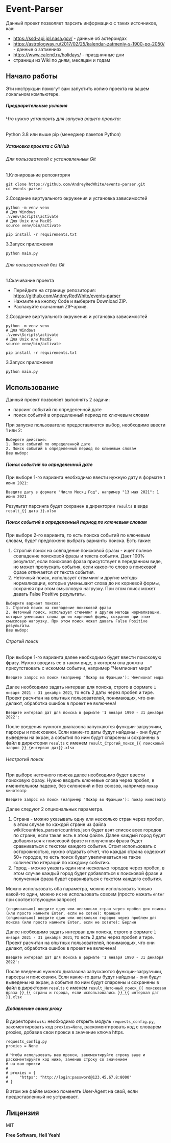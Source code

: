 # Event-Parser

Данный проект позволяет парсить информацию с таких источников, как:

- https://ssd-api.jpl.nasa.gov/ - данные об астероидах
- https://astrologway.ru/2017/02/25/kalendar-zatmeniy-s-1900-po-2050/ - данные о затмениях
- https://www.calend.ru/holidays/ - праздничные дни
- страници из Wiki по дням, месяцам и годам


## Начало работы
Эти инструкции помогут вам запустить копию проекта на вашем локальном компьютере.

##### Предварительные условия
###### Что нужно установить для запуска вашего проекта:

 Python 3.8 или выше
 pip (менеджер пакетов Python)

##### Установка проекта с GitHub
###### Для пользователей с установленным Git

1.Клонирование репозитория
```
git clone https://github.com/AndreyRedWhite/events-parser.git
cd events-parser
```
2.Создание виртуального окружения и установка зависимостей
```
python -m venv venv
# Для Windows
.\venv\Scripts\activate
# Для Unix или MacOS
source venv/bin/activate

pip install -r requirements.txt
```
3.Запуск приложения
```
python main.py
```
###### Для пользователей без Git
1.Скачивание проекта

 - Перейдите на страницу репозитория: https://github.com/AndreyRedWhite/events-parser
 - Нажмите на кнопку Code и выберите Download ZIP.
 - Распакуйте скачанный ZIP-архив.
 
2.Создание виртуального окружения и установка зависимостей
```
python -m venv venv
# Для Windows
.\venv\Scripts\activate
# Для Unix или MacOS
source venv/bin/activate

pip install -r requirements.txt
```

3.Запуск приложения
```
python main.py
```

## Использование

Данный проект позволяет выполнять 2 задачи:
- парсинг событий по определенной дате
- поиск событий в определенный период по ключевым словам

При запуске пользователю предоставляется выбор, необходимо ввести 1 или 2:
```
Выберете действие:
1. Поиск событий по определенной дате
2. Поиск событий в определенный период по ключевым словам
Ваш выбор: 
```
##### Поиск событий по определенной дате
При выборе 1-го варианта необходимо ввести нужную дату в формате `1 июня 2021`:
```
Введите дату в формате "Число Месяц Год", например "13 мая 2021": 1 июня 2021
```
Результат парсинга будет сохранен в директории `results` в виде `result_{{ дата }}.xlsx`

##### Поиск событий в определенный период по ключевым словам
При выборе 2-го варианта, то есть поиска событий по ключевым словам, будет предложено выбрать варианты поиска. Есть такие:
1. Строгий поиск на совпадение поисковой фразы - ищет полное совпадение поисковой фразы и текста события. Дает 100% результат, если поисковая фраза присутствует в переданном виде, но может пропускать события, если какое-то слово в поисковой фразе отличается от текста события.
2. Неточный поиск, использует стемминг и другие методы нормализации, которые уменьшают слова до их корневой формы, сохраняя при этом смысловую нагрузку. При этом поиск может давать False Positive результаты.
```
Выберите вариант поиска:
1. Строгий поиск на совпадение поисковой фразы
2. Неточный поиск, использует стемминг и другие методы нормализации, которые уменьшают слова до их корневой формы, сохраняя при этом смысловую нагрузку. При этом поиск может давать False Positive результаты.
Ваш выбор: 
```
###### Строгий поиск
При выборе 1-го варианта далее необходимо будет ввести поисковую фразу. Нужно вводить ее в таком виде, в котором она должна присутствовать с искомом событии, например "Чемпионат мира"
```
Введите запрос на поиск (например 'Пожар во Франции'): Чемпионат мира
```
Далее необходимо задать интервал для поиска, строго в формате `1 января 2021 - 31 декабря 2021`, то есть 2 даты через пробел и тире. Проект расчитан на опытных пользователей, понимающих, что они делают, обработка ошибок в проект не включена!
```
Введите интервал дат для поиска в формате '1 января 1990 - 31 декабря 2022':
```
После введения нужного диапазона запускаются функции-загрузчики, парсеры и поисковики. Если какие-то даты будут найдены - они будут выведены на экран, а события по ним будут спарсены и сохранены в файл в директории `results` с именем `result_Строгий_поиск_{{ поисковый запрос }}_{интервал дат}}.xlsx`

###### Нестрогий поиск
При выборе неточного поиска далее необходимо будет ввести поисковую фразу. Нужно вводить ключевые слова через пробел, в именительном падеже, без склонений и без союзов, например `пожар кинотеатр`
```
Введите запрос на поиск (например 'Пожар во Франции'): пожар кинотеатр
```
Далее следуют 2 опциональных параметра.
1. Страна - можно указывать одну или несколько стран через пробел, в этом случае по каждой стране из файла wiki/countries_parser/countries.json будет взят список всех городов по стране, если такая есть в этом файле. Далее каждый город будет добавляться к поисковой фразе и полученная фраза будет сравниваться с текстом каждого события. Стоит использовать с осторожностью, нужно отдавать отчет, что каждая страна содержит 50+ городов, то есть поиск будет увеличиваться на такое количество итераций по каждому событию.
2. Город - можно указать один или несколько городов через пробел, в этом случае каждый город будет добавляться к поисковой фразе и полученная фраза будет сравниваться с текстом каждого события.

Можно использовать оба параметра, можно использовать только какой-то один, можно их не использовать совсем (просто нажать `enter` при соответствующем запросе)
```
(опционально) введите одну или несколько стран через пробел для поиска (или просто нажмите Enter, если не хотие): Франция
(опционально) введите один или несколько городов через проблем для поиска (или просто нажмите Enter, если не хотите): Берлин
```

Далее необходимо задать интервал для поиска, строго в формате `1 января 2021 - 31 декабря 2021`, то есть 2 даты через пробел и тире. Проект расчитан на опытных пользователей, понимающих, что они делают, обработка ошибок в проект не включена!
```
Введите интервал дат для поиска в формате '1 января 1990 - 31 декабря 2022':
```
После введения нужного диапазона запускаются функции-загрузчики, парсеры и поисковики. Если какие-то даты будут найдены - они будут выведены на экран, а события по ним будут спарсены и сохранены в файл в директории `results` с именем `result_Неточный_поиск_{{ поисковая фраза }}_{{ страны и города, если использовались }}_{{ интервал дат }}.xlsx`

##### Добавление своих proxy
В директории `wiki` необходимо открыть модуль `requests_config.py`, закоментировать код `proxies=None`, раскоментировать код с словарем proxies, добавив свои прокси в значение ключа https.

```
requests_config.py
proxies = None

# Чтобы использовать ваш прокси, закоментируйте строку выше и раскоментируйте код ниже, заменив строку со значением
# на ваш прокси
#
# proxies = {
#     "https": "http://login:password@123.45.67.8:8000"
# }
```
В этом же файле можно поменять User-Agent на свой, если предоставленный не устраивает.


## Лицензия

MIT

**Free Software, Hell Yeah!**


